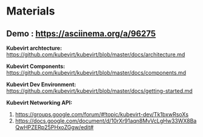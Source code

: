 # Materials

## Demo : https://asciinema.org/a/96275

**Kubevirt archtecture:** https://github.com/kubevirt/kubevirt/blob/master/docs/architecture.md

**Kubevirt Components:** https://github.com/kubevirt/kubevirt/blob/master/docs/components.md 

**Kubevirt Dev Environment:** https://github.com/kubevirt/kubevirt/blob/master/docs/getting-started.md

**Kubevirt Networking API:** 
1. https://groups.google.com/forum/#!topic/kubevirt-dev/Tk1bxwRsoXs 
2. https://docs.google.com/document/d/10rXr91aqn8MvVcLgHw33WX8BaQwHPZERp25PHxoZGgw/edit#
